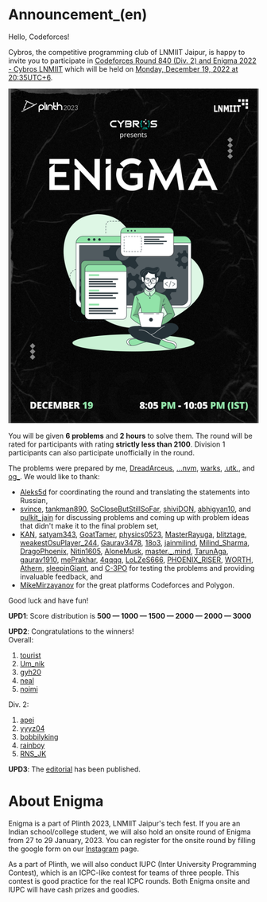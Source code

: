 # Announcement_(en)

Hello, Codeforces!

Cybros, the competitive programming club of LNMIIT Jaipur, is happy to invite you to participate in [Codeforces Round 840 (Div. 2) and Enigma 2022 - Cybros LNMIIT](https://codeforces.com/contest/1763 "Codeforces Round 840 (Div. 2) and Enigma 2022 - Cybros LNMIIT") which will be held on [Monday, December 19, 2022 at 20:35UTC+6](https://codeforces.com/https://www.timeanddate.com/worldclock/fixedtime.html?day=19&month=12&year=2022&hour=17&min=35&sec=0&p1=166).

[![](images/4b3850d5a70f4d6b37a7400f903d611a27a180a0.png)](https://codeforces.com/)

You will be given **6 problems** and **2 hours** to solve them. The round will be rated for participants with rating **strictly less than 2100**. Division 1 participants can also participate unofficially in the round.

The problems were prepared by me, [DreadArceus](https://codeforces.com/profile/DreadArceus "Специалист DreadArceus"), [...nvm](https://codeforces.com/profile/...nvm "Ученик ...nvm"), [warks](https://codeforces.com/profile/warks "Эксперт warks"), [.utk.](https://codeforces.com/profile/.utk. "Специалист .utk."), and [og_](https://codeforces.com/profile/og_ "Ученик og_"). We would like to thank:

 * [Aleks5d](https://codeforces.com/profile/Aleks5d "Мастер Aleks5d") for coordinating the round and translating the statements into Russian,
* [svince](https://codeforces.com/profile/svince "Кандидат в мастера svince"), [tankman890](https://codeforces.com/profile/tankman890 "Эксперт tankman890"), [SoCloseButStillSoFar](https://codeforces.com/profile/SoCloseButStillSoFar "Эксперт SoCloseButStillSoFar"), [shiviDON](https://codeforces.com/profile/shiviDON "Не в рейтинге, shiviDON"), [abhigyan10](https://codeforces.com/profile/abhigyan10 "Эксперт abhigyan10"), and [pulkit_jain](https://codeforces.com/profile/pulkit_jain "Специалист pulkit_jain") for discussing problems and coming up with problem ideas that didn't make it to the final problem set,
* [KAN](https://codeforces.com/profile/KAN "Легендарный гроссмейстер KAN"), [satyam343](https://codeforces.com/profile/satyam343 "Мастер satyam343"), [GoatTamer](https://codeforces.com/profile/GoatTamer "Эксперт GoatTamer"), [physics0523](https://codeforces.com/profile/physics0523 "Гроссмейстер physics0523"), [MasterRayuga](https://codeforces.com/profile/MasterRayuga "Кандидат в мастера MasterRayuga"), [blitztage](https://codeforces.com/profile/blitztage "Мастер blitztage"), [weakestOsuPlayer_244](https://codeforces.com/profile/weakestOsuPlayer_244 "Специалист weakestOsuPlayer_244"), [Gaurav3478](https://codeforces.com/profile/Gaurav3478 "Эксперт Gaurav3478"), [18o3](https://codeforces.com/profile/18o3 "Эксперт 18o3"), [jainmilind](https://codeforces.com/profile/jainmilind "Эксперт jainmilind"), [Milind_Sharma](https://codeforces.com/profile/Milind_Sharma "Эксперт Milind_Sharma"), [DragoPhoenix](https://codeforces.com/profile/DragoPhoenix "Эксперт DragoPhoenix"), [Nitin1605](https://codeforces.com/profile/Nitin1605 "Специалист Nitin1605"), [AloneMusk](https://codeforces.com/profile/AloneMusk "Специалист AloneMusk"), [master._.mind](https://codeforces.com/profile/master._.mind "Эксперт master._.mind"), [TarunAga](https://codeforces.com/profile/TarunAga "Новичок TarunAga"), [gaurav1910](https://codeforces.com/profile/gaurav1910 "Эксперт gaurav1910"), [mePrakhar](https://codeforces.com/profile/mePrakhar "Эксперт mePrakhar"), [4qqqq](https://codeforces.com/profile/4qqqq "Кандидат в мастера 4qqqq"), [LoLZeS666](https://codeforces.com/profile/LoLZeS666 "Новичок LoLZeS666"), [PHOENIX_RISER](https://codeforces.com/profile/PHOENIX_RISER "Специалист PHOENIX_RISER"), [WORTH](https://codeforces.com/profile/WORTH "Специалист WORTH"), [Athern](https://codeforces.com/profile/Athern "Ученик Athern"), [sleepinGiant](https://codeforces.com/profile/sleepinGiant "Новичок sleepinGiant"), and [C-3PO](https://codeforces.com/profile/C-3PO "Специалист C-3PO") for testing the problems and providing invaluable feedback, and
* [MikeMirzayanov](https://codeforces.com/profile/MikeMirzayanov "Штаб, MikeMirzayanov") for the great platforms Codeforces and Polygon.

Good luck and have fun!

**UPD1**: Score distribution is **500 — 1000 — 1500 — 2000 — 2000 — 3000**

**UPD2**: Congratulations to the winners!  
 Overall:  
 1. [tourist](https://codeforces.com/profile/tourist "Легендарный гроссмейстер tourist")  
 2. [Um_nik](https://codeforces.com/profile/Um_nik "Легендарный гроссмейстер Um_nik")  
 3. [gyh20](https://codeforces.com/profile/gyh20 "Легендарный гроссмейстер gyh20")  
 4. [neal](https://codeforces.com/profile/neal "Легендарный гроссмейстер neal")  
 5. [noimi](https://codeforces.com/profile/noimi "Легендарный гроссмейстер noimi")

Div. 2:  
 1. [apei](https://codeforces.com/profile/apei "Кандидат в мастера apei")  
 2. [yyyz04](https://codeforces.com/profile/yyyz04 "Кандидат в мастера yyyz04")  
 3. [bobbilyking](https://codeforces.com/profile/bobbilyking "Кандидат в мастера bobbilyking")  
 4. [rainboy](https://codeforces.com/profile/rainboy "Эксперт rainboy")  
 5. [RNS_JK](https://codeforces.com/profile/RNS_JK "Эксперт RNS_JK")  


**UPD3**: The [editorial](Tutorial_(en).md) has been published.

About Enigma
============

Enigma is a part of Plinth 2023, LNMIIT Jaipur's tech fest. If you are an Indian school/college student, we will also hold an onsite round of Enigma from 27 to 29 January, 2023. You can register for the onsite round by filling the google form on our [Instagram](https://codeforces.com/https://www.instagram.com/cybros_lnmiit/) page.

As a part of Plinth, we will also conduct IUPC (Inter University Programming Contest), which is an ICPC-like contest for teams of three people. This contest is good practice for the real ICPC rounds. Both Enigma onsite and IUPC will have cash prizes and goodies.

